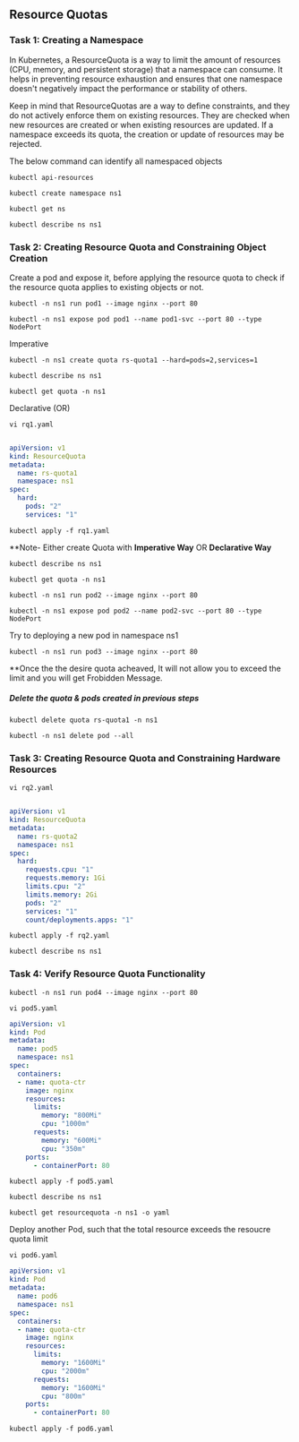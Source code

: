## Resource Quotas

### Task 1: Creating a Namespace

In Kubernetes, a ResourceQuota is a way to limit the amount of resources (CPU, memory, and persistent storage) that a namespace can consume. It helps in preventing resource exhaustion and ensures that one namespace doesn't negatively impact the performance or stability of others.

Keep in mind that ResourceQuotas are a way to define constraints, and they do not actively enforce them on existing resources. They are checked when new resources are created or when existing resources are updated. If a namespace exceeds its quota, the creation or update of resources may be rejected.

The below command can identify all namespaced objects
```
kubectl api-resources
```
```
kubectl create namespace ns1
```
```
kubectl get ns
```
```
kubectl describe ns ns1
```


### Task 2: Creating Resource Quota and Constraining Object Creation

Create a pod and expose it, before applying the resource quota to check if the resource quota applies to existing objects or not.
```
kubectl -n ns1 run pod1 --image nginx --port 80
```
```
kubectl -n ns1 expose pod pod1 --name pod1-svc --port 80 --type NodePort 
```


Imperative 
```
kubectl -n ns1 create quota rs-quota1 --hard=pods=2,services=1
```
```
kubectl describe ns ns1
```
```
kubectl get quota -n ns1
```
Declarative (OR)
```
vi rq1.yaml
```
```yaml

apiVersion: v1
kind: ResourceQuota
metadata:
  name: rs-quota1
  namespace: ns1
spec:
  hard:
    pods: "2"
    services: "1"

```
```
kubectl apply -f rq1.yaml
```
**Note- Either create Quota with **Imperative Way** OR **Declarative Way**
```
kubectl describe ns ns1
```
```
kubectl get quota -n ns1
```
```
kubectl -n ns1 run pod2 --image nginx --port 80
```
```
kubectl -n ns1 expose pod pod2 --name pod2-svc --port 80 --type NodePort 
```
Try to deploying a new pod in namespace ns1
```
kubectl -n ns1 run pod3 --image nginx --port 80
```
**Once the the desire quota acheaved, It will not allow you to exceed the limit and you will get Frobidden Message.
##### Delete the quota & pods created in previous steps
```
kubectl delete quota rs-quota1 -n ns1
```
```
kubectl -n ns1 delete pod --all
```

### Task 3: Creating Resource Quota and Constraining Hardware Resources

```
vi rq2.yaml
```
```yaml

apiVersion: v1
kind: ResourceQuota
metadata:
  name: rs-quota2
  namespace: ns1
spec:
  hard:
    requests.cpu: "1"
    requests.memory: 1Gi
    limits.cpu: "2"
    limits.memory: 2Gi
    pods: "2"
    services: "1"
    count/deployments.apps: "1"
```
```
kubectl apply -f rq2.yaml
```
```
kubectl describe ns ns1
```

### Task 4: Verify Resource Quota Functionality
```
kubectl -n ns1 run pod4 --image nginx --port 80
```
```
vi pod5.yaml
```
```yaml
apiVersion: v1
kind: Pod
metadata:
  name: pod5
  namespace: ns1
spec:
  containers:
  - name: quota-ctr
    image: nginx
    resources:
      limits:
        memory: "800Mi"
        cpu: "1000m"
      requests:
        memory: "600Mi"
        cpu: "350m"
    ports:
      - containerPort: 80
```
```	  
kubectl apply -f pod5.yaml
```
```
kubectl describe ns ns1
```
```
kubectl get resourcequota -n ns1 -o yaml
```
Deploy another Pod, such that the total resource exceeds the resoucre quota limit
```
vi pod6.yaml
```
```yaml
apiVersion: v1
kind: Pod
metadata:
  name: pod6
  namespace: ns1
spec:
  containers:
  - name: quota-ctr
    image: nginx
    resources:
      limits:
        memory: "1600Mi"
        cpu: "2000m"
      requests:
        memory: "1600Mi"
        cpu: "800m"
    ports:
      - containerPort: 80
```
```
kubectl apply -f pod6.yaml
```

